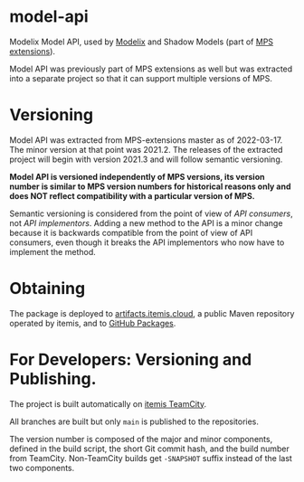 # model-api

Modelix Model API, used by [Modelix](https://github.com/modelix/modelix) and Shadow Models (part
of [MPS extensions](https://github.com/JetBrains/MPS-extensions)).

Model API was previously part of MPS extensions as well but was extracted into a separate project so that it can support
multiple versions of MPS.

# Versioning

Model API was extracted from MPS-extensions master as of 2022-03-17. The minor version at that point was 2021.2.
The releases of the extracted project will begin with version 2021.3 and will follow semantic versioning.

**Model API is versioned independently of MPS versions, its version number is similar to MPS version numbers for
historical reasons only and does NOT reflect compatibility with a particular version of MPS.**

Semantic versioning is considered from the point of view of _API consumers_, not _API implementors_. Adding a new method
to the API is a minor change because it is backwards compatible from the point of view of API consumers, even though it
breaks the API implementors who now have to implement the method.

# Obtaining

The package is deployed to [artifacts.itemis.cloud](https://artifacts.itemis.cloud), a public Maven repository operated
by itemis, and to [GitHub Packages](https://github.com/modelix/model-api/packages).

# For Developers: Versioning and Publishing.

The project is built automatically
on [itemis TeamCity](https://build.mbeddr.com/buildConfiguration/modelix_ModelApi_Build?mode=builds).

All branches are built but only `main` is published to the repositories.

The version number is composed of the major and minor components, defined in the build script, the short Git commit 
hash, and the build number from TeamCity. Non-TeamCity builds get `-SNAPSHOT` suffix instead of the last two components.
